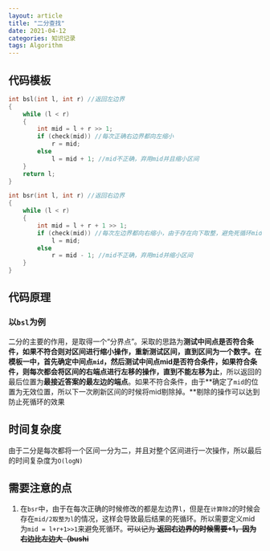 ```yaml
---
layout: article
title: "二分查找"
date: 2021-04-12
categories: 知识记录
tags: Algorithm
---
```


## 代码模板

```c++
int bsl(int l, int r) //返回左边界
{
    while (l < r)
    {
        int mid = l + r >> 1;
        if (check(mid)) //每次正确右边界都向左缩小
            r = mid;
        else
            l = mid + 1; //mid不正确，弃用mid并且缩小区间
    }
    return l;
}

int bsr(int l, int r) //返回右边界
{
    while (l < r)
    {
        int mid = l + r + 1 >> 1;
        if (check(mid)) //每次左边界都向右缩小，由于存在向下取整，避免死循环mid需要l+r+1
            l = mid;
        else
            r = mid - 1; //mid不正确，弃用mid并缩小区间
    }
}
```

## 代码原理

### 以`bsl`为例

​    二分的主要的作用，是取得一个“分界点”。采取的思路为**测试中间点是否符合条件，如果不符合则对区间进行缩小操作，重新测试区间，直到区间为一个数字。**在模板一中，首先确定中间点`mid`，然后测试中间点mid是否符合条件，如果符合条件，则每次都会**将区间的右端点进行左移的操作，直到不能左移为止**，所以返回的最后位置为**最接近答案的最左边的端点**。如果不符合条件，由于**确定了`mid`的位置为无效位置，所以下一次刷新区间的时候将mid剔除掉。**剔除的操作可以达到防止死循环的效果

## 时间复杂度

​    由于二分是每次都将一个区间一分为二，并且对整个区间进行一次操作，所以最后的时间复杂度为`O(logN)`

## 需要注意的点

1. 在`bsr`中，由于在每次正确的时候修改的都是左边界`l`，但是在`计算除2`的时候会存在`mid/2取整为l`的情况，这样会导致最后结果的死循环。所以需要定义mid为`mid = l+r+1>>1`来避免死循环。~~可以记为 **返回右边界的时候需要+1，因为右边比左边大（bushi**~~
